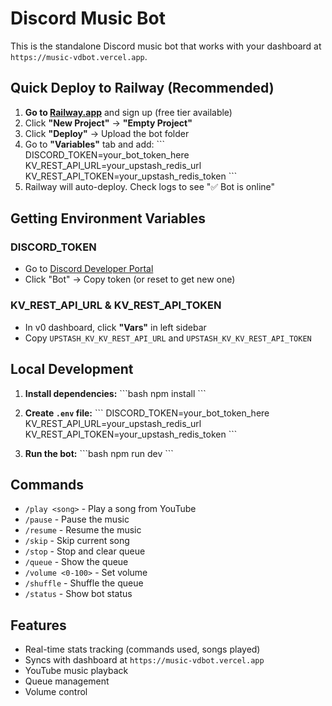 # Discord Music Bot

This is the standalone Discord music bot that works with your dashboard at `https://music-vdbot.vercel.app`.

## Quick Deploy to Railway (Recommended)

1. **Go to [Railway.app](https://railway.app)** and sign up (free tier available)
2. Click **"New Project"** → **"Empty Project"**
3. Click **"Deploy"** → Upload the bot folder
4. Go to **"Variables"** tab and add:
   \`\`\`
   DISCORD_TOKEN=your_bot_token_here
   KV_REST_API_URL=your_upstash_redis_url
   KV_REST_API_TOKEN=your_upstash_redis_token
   \`\`\`
5. Railway will auto-deploy. Check logs to see "✅ Bot is online"

## Getting Environment Variables

### DISCORD_TOKEN
- Go to [Discord Developer Portal](https://discord.com/developers/applications/1432184518130925770)
- Click "Bot" → Copy token (or reset to get new one)

### KV_REST_API_URL & KV_REST_API_TOKEN
- In v0 dashboard, click **"Vars"** in left sidebar
- Copy `UPSTASH_KV_KV_REST_API_URL` and `UPSTASH_KV_KV_REST_API_TOKEN`

## Local Development

1. **Install dependencies:**
   \`\`\`bash
   npm install
   \`\`\`

2. **Create `.env` file:**
   \`\`\`
   DISCORD_TOKEN=your_bot_token_here
   KV_REST_API_URL=your_upstash_redis_url
   KV_REST_API_TOKEN=your_upstash_redis_token
   \`\`\`

3. **Run the bot:**
   \`\`\`bash
   npm run dev
   \`\`\`

## Commands

- `/play <song>` - Play a song from YouTube
- `/pause` - Pause the music
- `/resume` - Resume the music
- `/skip` - Skip current song
- `/stop` - Stop and clear queue
- `/queue` - Show the queue
- `/volume <0-100>` - Set volume
- `/shuffle` - Shuffle the queue
- `/status` - Show bot status

## Features

- Real-time stats tracking (commands used, songs played)
- Syncs with dashboard at `https://music-vdbot.vercel.app`
- YouTube music playback
- Queue management
- Volume control
